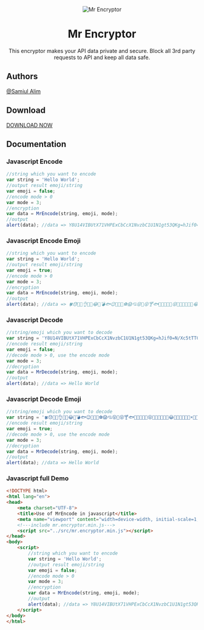 <p align="center"><img alt="Mr Encryptor" src="https://api.mr999plus.site/image/neko/Mr%20Encryptor"></p>

<h1 align="center">Mr Encryptor</h1>
<p align="center">This encryptor makes your API data private and secure. Block all 3rd party requests to API and keep all data safe.</p>

<h2>Authors</h2>
<a href="https://mr999plus.com/">
    @Samiul Alim
</a>

<h2>Download</h2>
<a href="https://github.com/samiulalim1/mr-encryptor/raw/main/mr.encryptor.zip">
    DOWNLOAD NOW
</a>


## Documentation

### Javascript Encode
```js
//string which you want to encode 
var string = 'Hello World';
//output result emoji/string
var emoji = false;
//encode mode > 0
var mode = 3;
//encryption
var data = MrEncode(string, emoji, mode);
//output
alert(data); //data => Y8U14VIBUtX71VHPExCbCcX1NvzbC1U1N1gt53QKg=hJif0=N/Xc5tTTCyz1QxkO
```

### Javascript Encode Emoji
```js
//string which you want to encode 
var string = 'Hello World';
//output result emoji/string
var emoji = true;
//encode mode > 0
var mode = 3;
//encryption
var data = MrEncode(string, emoji, mode);
//output
alert(data); //data => 🍀😓🐻🍎👌🐶🔥😂🐻💣🐟😉🍎🐶🍻⚽😱💘😝💩😝🍸🐟🍎💄🧐👊💩😝🍎🐻🍎💄🍎🎉😂🐩🚗🙌👠🎾🚗☀🌈💩👠🎾👂🤪👠🐻⚽💩🚗🐟👿😝💜👊🍎🎾💘🏈🎀
```

### Javascript Decode
```js
//string/emoji which you want to decode 
var string = 'Y8U14VIBUtX71VHPExCbCcX1NvzbC1U1N1gt53QKg=hJif0=N/Xc5tTTCyz1QxkO';
//encode result emoji/string
var emoji = false;
//decode mode > 0, use the encode mode 
var mode = 3;
//decryption
var data = MrDecode(string, emoji, mode);
//output
alert(data); //data => Hello World
```

### Javascript Decode Emoji
```js
//string/emoji which you want to decode 
var string = '🍀😓🐻🍎👌🐶🔥😂🐻💣🐟😉🍎🐶🍻⚽😱💘😝💩😝🍸🐟🍎💄🧐👊💩😝🍎🐻🍎💄🍎🎉😂🐩🚗🙌👠🎾🚗☀🌈💩👠🎾👂🤪👠🐻⚽💩🚗🐟👿😝💜👊🍎🎾💘🏈🎀';
//encode result emoji/string
var emoji = true;
//decode mode > 0, use the encode mode 
var mode = 3;
//decryption
var data = MrDecode(string, emoji, mode);
//output
alert(data); //data => Hello World
```

### Javascript full Demo

```html
<!DOCTYPE html>
<html lang="en">
<head>
	<meta charset="UTF-8">
	<title>Use of MrEncode in javascript</title>
	<meta name="viewport" content="width=device-width, initial-scale=1, user-scalable=no">
	<!---include mr.encryptor.min.js--->
	<script src="../src/mr.encryptor.min.js"></script>
</head>
<body>
	<script>
		//string which you want to encode 
		var string = 'Hello World';
		//output result emoji/string
		var emoji = false;
		//encode mode > 0
		var mode = 3;
		//encryption
		var data = MrEncode(string, emoji, mode);
		//output
		alert(data); //data => Y8U14VIBUtX71VHPExCbCcX1NvzbC1U1N1gt53QKg=hJif0=N/Xc5tTTCyz1QxkO
	</script>
</body>
</html>
```
